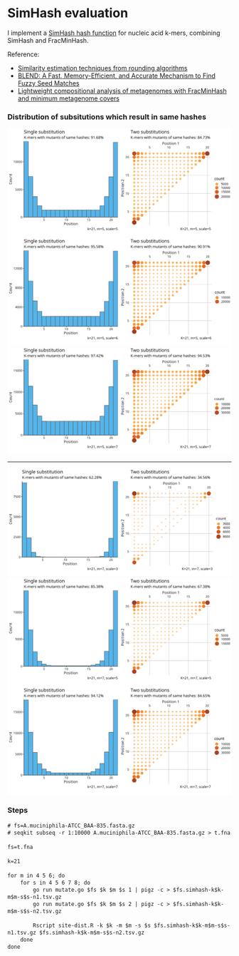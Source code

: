 
# SimHash evaluation

I implement a [SimHash hash function](https://github.com/shenwei356/bio/tree/master/sketches)
for nucleic acid k-mers, combining SimHash and FracMinHash. 

Reference:
- [Similarity estimation techniques from rounding algorithms](https://dl.acm.org/doi/10.1145/509907.509965)
- [BLEND: A Fast, Memory-Efficient, and Accurate Mechanism to Find Fuzzy Seed Matches](https://arxiv.org/abs/2112.08687)
- [Lightweight compositional analysis of metagenomes with FracMinHash and minimum metagenome covers](https://www.biorxiv.org/content/10.1101/2022.01.11.475838v2)

### Distribution of subsitutions which result in same hashes

![](t.fna.simhash-k21-m5-s5-n1.tsv.gz.jpg)
![](t.fna.simhash-k21-m5-s6-n1.tsv.gz.jpg)
![](t.fna.simhash-k21-m5-s7-n1.tsv.gz.jpg)

<hr>

![](t.fna.simhash-k21-m7-s3-n1.tsv.gz.jpg)
![](t.fna.simhash-k21-m7-s5-n1.tsv.gz.jpg)
![](t.fna.simhash-k21-m7-s7-n1.tsv.gz.jpg)

### Steps

    # fs=A.muciniphila-ATCC_BAA-835.fasta.gz
    # seqkit subseq -r 1:10000 A.muciniphila-ATCC_BAA-835.fasta.gz > t.fna
    
    fs=t.fna
    
    k=21
    
    for m in 4 5 6; do
        for s in 4 5 6 7 8; do
            go run mutate.go $fs $k $m $s 1 | pigz -c > $fs.simhash-k$k-m$m-s$s-n1.tsv.gz
            go run mutate.go $fs $k $m $s 2 | pigz -c > $fs.simhash-k$k-m$m-s$s-n2.tsv.gz
            
            Rscript site-dist.R -k $k -m $m -s $s $fs.simhash-k$k-m$m-s$s-n1.tsv.gz $fs.simhash-k$k-m$m-s$s-n2.tsv.gz
        done
    done
    
